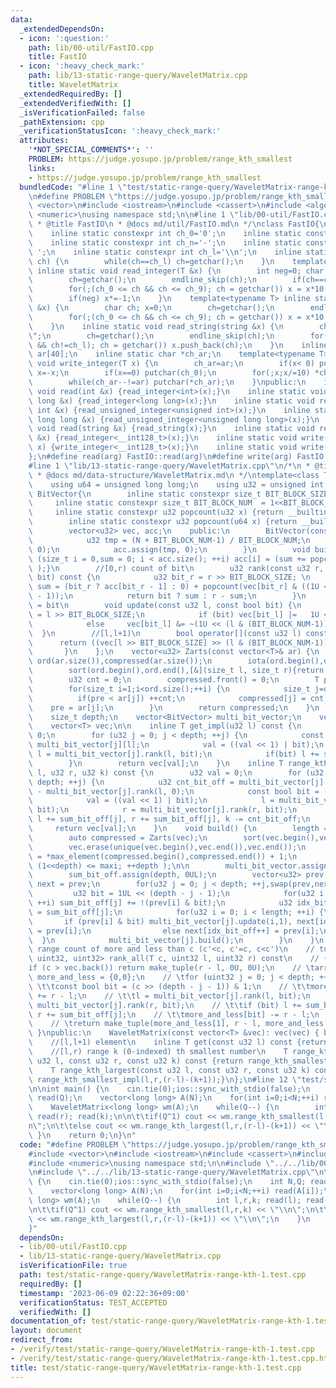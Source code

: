 ```yaml
---
data:
  _extendedDependsOn:
  - icon: ':question:'
    path: lib/00-util/FastIO.cpp
    title: FastIO
  - icon: ':heavy_check_mark:'
    path: lib/13-static-range-query/WaveletMatrix.cpp
    title: WaveletMatrix
  _extendedRequiredBy: []
  _extendedVerifiedWith: []
  _isVerificationFailed: false
  _pathExtension: cpp
  _verificationStatusIcon: ':heavy_check_mark:'
  attributes:
    '*NOT_SPECIAL_COMMENTS*': ''
    PROBLEM: https://judge.yosupo.jp/problem/range_kth_smallest
    links:
    - https://judge.yosupo.jp/problem/range_kth_smallest
  bundledCode: "#line 1 \"test/static-range-query/WaveletMatrix-range-kth-1.test.cpp\"\
    \n#define PROBLEM \"https://judge.yosupo.jp/problem/range_kth_smallest\"\n\n#include\
    \ <vector>\n#include <iostream>\n#include <cassert>\n#include <algorithm>\n#include\
    \ <numeric>\nusing namespace std;\n\n#line 1 \"lib/00-util/FastIO.cpp\"\n/*\n\
    \ * @title FastIO\n * @docs md/util/FastIO.md\n */\nclass FastIO{\nprivate:\n\
    \    inline static constexpr int ch_0='0';\n    inline static constexpr int ch_9='9';\n\
    \    inline static constexpr int ch_n='-';\n    inline static constexpr int ch_s='\
    \ ';\n    inline static constexpr int ch_l='\\n';\n    inline static void endline_skip(char&\
    \ ch) {\n        while(ch==ch_l) ch=getchar();\n    }\n    template<typename T>\
    \ inline static void read_integer(T &x) {\n        int neg=0; char ch; x=0;\n\
    \        ch=getchar();\n        endline_skip(ch);\n        if(ch==ch_n) neg=1,ch=getchar();\n\
    \        for(;(ch_0 <= ch && ch <= ch_9); ch = getchar()) x = x*10 + (ch-ch_0);\n\
    \        if(neg) x*=-1;\n    }\n    template<typename T> inline static void read_unsigned_integer(T\
    \ &x) {\n        char ch; x=0;\n        ch=getchar();\n        endline_skip(ch);\n\
    \        for(;(ch_0 <= ch && ch <= ch_9); ch = getchar()) x = x*10 + (ch-ch_0);\n\
    \    }\n    inline static void read_string(string &x) {\n        char ch; x=\"\
    \";\n        ch=getchar();\n        endline_skip(ch);\n        for(;(ch != ch_s\
    \ && ch!=ch_l); ch = getchar()) x.push_back(ch);\n    }\n    inline static char\
    \ ar[40];\n    inline static char *ch_ar;\n    template<typename T> inline static\
    \ void write_integer(T x) {\n        ch_ar=ar;\n        if(x< 0) putchar(ch_n),\
    \ x=-x;\n        if(x==0) putchar(ch_0);\n        for(;x;x/=10) *ch_ar++=(ch_0+x%10);\n\
    \        while(ch_ar--!=ar) putchar(*ch_ar);\n    }\npublic:\n    inline static\
    \ void read(int &x) {read_integer<int>(x);}\n    inline static void read(long\
    \ long &x) {read_integer<long long>(x);}\n    inline static void read(unsigned\
    \ int &x) {read_unsigned_integer<unsigned int>(x);}\n    inline static void read(unsigned\
    \ long long &x) {read_unsigned_integer<unsigned long long>(x);}\n    inline static\
    \ void read(string &x) {read_string(x);}\n    inline static void read(__int128_t\
    \ &x) {read_integer<__int128_t>(x);}\n    inline static void write(__int128_t\
    \ x) {write_integer<__int128_t>(x);}\n    inline static void write(char x) {putchar(x);}\n\
    };\n#define read(arg) FastIO::read(arg)\n#define write(arg) FastIO::write(arg)\n\
    #line 1 \"lib/13-static-range-query/WaveletMatrix.cpp\"\n/*\n * @title WaveletMatrix\n\
    \ * @docs md/data-structure/WaveletMatrix.md\n */\ntemplate<class T> class WaveletMatrix{\n\
    \    using u64 = unsigned long long;\n    using u32 = unsigned int;\n    class\
    \ BitVector{\n        inline static constexpr size_t BIT_BLOCK_SIZE = 5;\n   \
    \     inline static constexpr size_t BIT_BLOCK_NUM  = 1<<BIT_BLOCK_SIZE;\n   \
    \     inline static constexpr u32 popcount(u32 x) {return __builtin_popcount(x);}\n\
    \        inline static constexpr u32 popcount(u64 x) {return __builtin_popcountll(x);}\n\
    \        vector<u32> vec, acc;\n    public:\n        BitVector(const u32 N) {\n\
    \            u32 tmp = (N + BIT_BLOCK_NUM-1) / BIT_BLOCK_NUM;\n            vec.assign(tmp,\
    \ 0);\n            acc.assign(tmp, 0);\n        }\n        void build() { for\
    \ (size_t i = 0,sum = 0; i < acc.size(); ++i) acc[i] = (sum += popcount(vec[i])\
    \ );}\n        //[0,r) count of bit\n        u32 rank(const u32 r, const bool\
    \ bit) const {\n            u32 bit_r = r >> BIT_BLOCK_SIZE; \n            u32\
    \ sum = (bit_r ? acc[bit_r - 1] : 0) + popcount(vec[bit_r] & ((1U << (r & (BIT_BLOCK_NUM-1)))\
    \ - 1));\n            return bit ? sum : r - sum;\n        }\n        //[l,l+1)\
    \ = bit\n        void update(const u32 l, const bool bit) {\n            u32 bit_l\
    \ = l >> BIT_BLOCK_SIZE;\n            if (bit) vec[bit_l] |=   1U << (l & (BIT_BLOCK_NUM-1));\n\
    \            else     vec[bit_l] &= ~(1U << (l & (BIT_BLOCK_NUM-1)));\n      \
    \  }\n        //[l,l+1)\n        bool operator[](const u32 l) const {\n      \
    \      return ((vec[l >> BIT_BLOCK_SIZE] >> (l & (BIT_BLOCK_NUM-1))) & 1);\n \
    \       }\n    };\n    vector<u32> Zarts(const vector<T>& ar) {\n        vector<u32>\
    \ ord(ar.size()),compressed(ar.size());\n        iota(ord.begin(),ord.end(),0);\n\
    \        sort(ord.begin(),ord.end(),[&](size_t l, size_t r){return ar[l]<ar[r];});\n\
    \        u32 cnt = 0;\n        compressed.front() = 0;\n        T pre = ar[ord.front()];\n\
    \        for(size_t i=1;i<ord.size();++i) {\n            size_t j=ord[i];\n  \
    \          if(pre < ar[j]) ++cnt;\n            compressed[j] = cnt;\n        \
    \    pre = ar[j];\n        }\n        return compressed;\n    }\n    size_t length;\n\
    \    size_t depth;\n    vector<BitVector> multi_bit_vector;\n    vector<u32> sum_bit_off;\n\
    \    vector<T> vec;\n\n    inline T get_impl(u32 l) const {\n        u32 val =\
    \ 0;\n        for (u32 j = 0; j < depth; ++j) {\n            const bool bit =\
    \ multi_bit_vector[j][l];\n            val = ((val << 1) | bit);\n           \
    \ l = multi_bit_vector[j].rank(l, bit);\n            if(bit) l += sum_bit_off[j];\n\
    \        }\n        return vec[val];\n    }\n    inline T range_kth_smallest_impl(u32\
    \ l, u32 r, u32 k) const {\n        u32 val = 0;\n        for (u32 j = 0; j <\
    \ depth; ++j) {\n            u32 cnt_bit_off = multi_bit_vector[j].rank(r, 0)\
    \ - multi_bit_vector[j].rank(l, 0);\n            const bool bit = (k >= cnt_bit_off);\n\
    \            val = ((val << 1) | bit);\n            l = multi_bit_vector[j].rank(l,\
    \ bit);\n            r = multi_bit_vector[j].rank(r, bit);\n            if (bit)\
    \ l += sum_bit_off[j], r += sum_bit_off[j], k -= cnt_bit_off;\n        }\n   \
    \     return vec[val];\n    }\n    void build() {\n        length = vec.size();\n\
    \        auto compressed = Zarts(vec);\n        sort(vec.begin(),vec.end());\n\
    \        vec.erase(unique(vec.begin(),vec.end()),vec.end());\n        u32 maxi\
    \ = *max_element(compressed.begin(),compressed.end()) + 1;\n        for(depth=0;\
    \ (1<<depth) <= maxi; ++depth );\n\n        multi_bit_vector.assign(depth, BitVector(length));\n\
    \        sum_bit_off.assign(depth, 0UL);\n        vector<u32> prev = compressed,\
    \ next = prev;\n        for(u32 j = 0; j < depth; ++j,swap(prev,next)) {\n   \
    \         u32 bit = 1UL << (depth - j - 1);\n            for(u32 i = 0; i < length;\
    \ ++i) sum_bit_off[j] += !(prev[i] & bit);\n            u32 idx_bit_off = 0, idx_bit_on\
    \ = sum_bit_off[j];\n            for(u32 i = 0; i < length; ++i) {\n         \
    \       if (prev[i] & bit) multi_bit_vector[j].update(i,1), next[idx_bit_on++]\
    \ = prev[i];\n                else next[idx_bit_off++] = prev[i];\n          \
    \  }\n            multi_bit_vector[j].build();\n        }\n    }\n    //[l,r)\
    \ range count of more and less than c (c'<c, c'=c, c<c')\n    // tuple<uint32,\
    \ uint32, uint32> rank_all(T c, uint32 l, uint32 r) const\n    // {\n    // \t\
    if (c > vec.back()) return make_tuple(r - l, 0U, 0U);\n    // \tarray<uint32,2>\
    \ more_and_less = {0,0};\n    // \tfor (uint32 j = 0; j < depth; ++j) {\n    //\
    \ \t\tconst bool bit = (c >> (depth - j - 1)) & 1;\n    // \t\tmore_and_less[bit]\
    \ += r - l;\n    // \t\tl = multi_bit_vector[j].rank(l, bit);\n    // \t\tr =\
    \ multi_bit_vector[j].rank(r, bit);\n    // \t\tif (bit) l += sum_bit_off[j],\
    \ r += sum_bit_off[j];\n    // \t\tmore_and_less[bit] -= r - l;\n    // \t}\n\
    \    // \treturn make_tuple(more_and_less[1], r - l, more_and_less[0]);\n    //\
    \ }\npublic:\n    WaveletMatrix(const vector<T> &vec): vec(vec) { build(); }\n\
    \    //[l,l+1) element\n    inline T get(const u32 l) const {return get_impl(l);}\n\
    \    //[l,r) range k (0-indexed) th smallest number\n    T range_kth_smallest(const\
    \ u32 l, const u32 r, const u32 k) const {return range_kth_smallest_impl(l,r,k);}\n\
    \    T range_kth_largest(const u32 l, const u32 r, const u32 k) const {return\
    \ range_kth_smallest_impl(l,r,(r-l)-(k+1));}\n};\n#line 12 \"test/static-range-query/WaveletMatrix-range-kth-1.test.cpp\"\
    \n\nint main() {\n    cin.tie(0);ios::sync_with_stdio(false);\n    int N,Q; read(N);\
    \ read(Q);\n    vector<long long> A(N);\n    for(int i=0;i<N;++i) read(A[i]);\n\
    \    WaveletMatrix<long long> wm(A);\n    while(Q--) {\n        int l,r,k; read(l);\
    \ read(r); read(k);\n\n\t\tif(Q^1) cout << wm.range_kth_smallest(l,r,k) << \"\\\
    n\";\n\t\telse cout << wm.range_kth_largest(l,r,(r-l)-(k+1)) << \"\\n\";\n   \
    \ }\n    return 0;\n}\n"
  code: "#define PROBLEM \"https://judge.yosupo.jp/problem/range_kth_smallest\"\n\n\
    #include <vector>\n#include <iostream>\n#include <cassert>\n#include <algorithm>\n\
    #include <numeric>\nusing namespace std;\n\n#include \"../../lib/00-util/FastIO.cpp\"\
    \n#include \"../../lib/13-static-range-query/WaveletMatrix.cpp\"\n\nint main()\
    \ {\n    cin.tie(0);ios::sync_with_stdio(false);\n    int N,Q; read(N); read(Q);\n\
    \    vector<long long> A(N);\n    for(int i=0;i<N;++i) read(A[i]);\n    WaveletMatrix<long\
    \ long> wm(A);\n    while(Q--) {\n        int l,r,k; read(l); read(r); read(k);\n\
    \n\t\tif(Q^1) cout << wm.range_kth_smallest(l,r,k) << \"\\n\";\n\t\telse cout\
    \ << wm.range_kth_largest(l,r,(r-l)-(k+1)) << \"\\n\";\n    }\n    return 0;\n\
    }"
  dependsOn:
  - lib/00-util/FastIO.cpp
  - lib/13-static-range-query/WaveletMatrix.cpp
  isVerificationFile: true
  path: test/static-range-query/WaveletMatrix-range-kth-1.test.cpp
  requiredBy: []
  timestamp: '2023-06-09 02:22:36+09:00'
  verificationStatus: TEST_ACCEPTED
  verifiedWith: []
documentation_of: test/static-range-query/WaveletMatrix-range-kth-1.test.cpp
layout: document
redirect_from:
- /verify/test/static-range-query/WaveletMatrix-range-kth-1.test.cpp
- /verify/test/static-range-query/WaveletMatrix-range-kth-1.test.cpp.html
title: test/static-range-query/WaveletMatrix-range-kth-1.test.cpp
---
```

